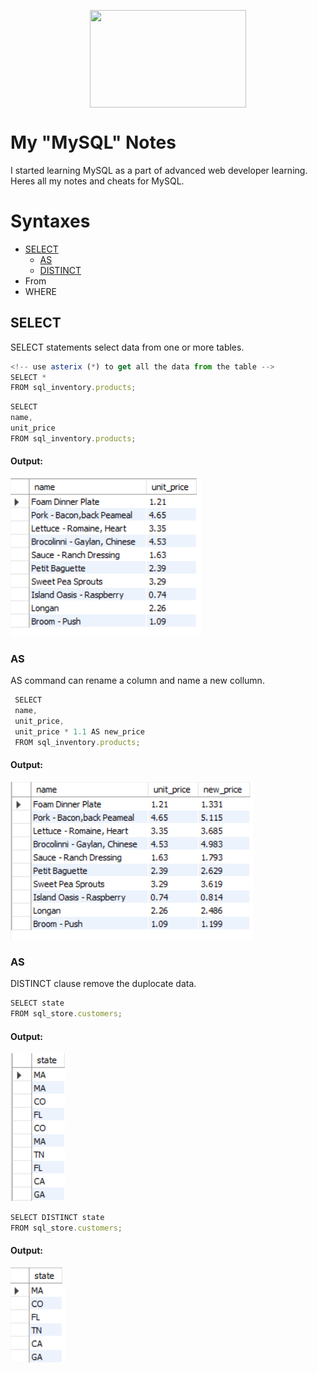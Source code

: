 
<!-- Logo-->
<p align="center">
<img src="https://1000logos.net/wp-content/uploads/2020/08/MySQL-Logo.png" width="250" height="156" align="center" />
</p>

   
# My "MySQL" Notes

I started learning MySQL as a part of advanced web developer learning. Heres all my notes and cheats for MySQL.


<!-- Syntaxes -->

# Syntaxes

- <a href='#select'>SELECT</a>
   - <a href='#as'>AS</a>
   - <a href='#distinct'>DISTINCT</a>
- From
- WHERE
 
 
<!-- Select -->
<div id='select'>

## SELECT

SELECT statements select data from one or more tables.

```javascript
<!-- use asterix (*) to get all the data from the table -->
SELECT *
FROM sql_inventory.products;
```

```javascript
SELECT 
name,
unit_price
FROM sql_inventory.products;
```
#### Output:
   
![](./Assets/01selectexmpl.png)
</div>

   
<!-- AS -->
<div id='as'>
   
### AS
   
AS command can rename a column and name a new collumn.
   
```javascript
 SELECT 
 name,
 unit_price,
 unit_price * 1.1 AS new_price
 FROM sql_inventory.products;
```
#### Output:
   
![](./Assets/02asexmpl.png) 
   
</div>

<!-- Distinct -->

<div id='distinct'>

### AS

DISTINCT clause remove the duplocate data.

```javascript
SELECT state
FROM sql_store.customers;
```
#### Output:

![](./Assets/03distinctexmpl.png) 

```javascript
SELECT DISTINCT state
FROM sql_store.customers;
```
#### Output:

![](./Assets/04distinctexmpl.png) 
   
</div>
